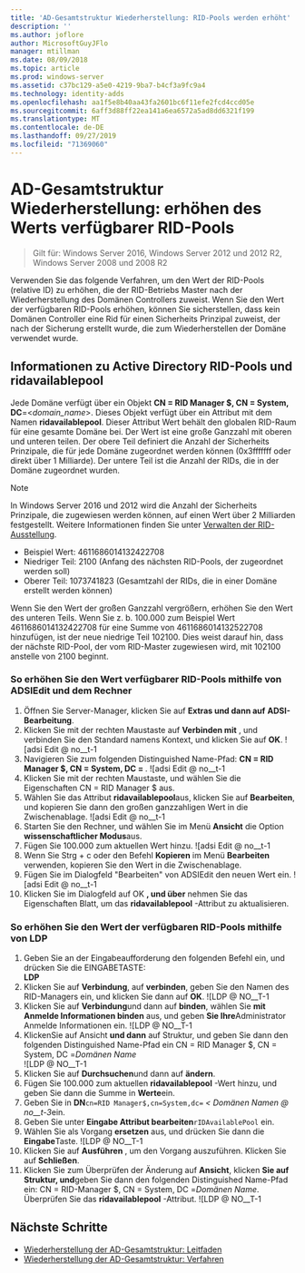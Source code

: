 ```yaml
---
title: 'AD-Gesamtstruktur Wiederherstellung: RID-Pools werden erhöht'
description: ''
ms.author: joflore
author: MicrosoftGuyJFlo
manager: mtillman
ms.date: 08/09/2018
ms.topic: article
ms.prod: windows-server
ms.assetid: c37bc129-a5e0-4219-9ba7-b4cf3a9fc9a4
ms.technology: identity-adds
ms.openlocfilehash: aa1f5e8b40aa43fa2601bc6f11efe2fcd4ccd05e
ms.sourcegitcommit: 6aff3d88ff22ea141a6ea6572a5ad8dd6321f199
ms.translationtype: MT
ms.contentlocale: de-DE
ms.lasthandoff: 09/27/2019
ms.locfileid: "71369060"
---
```

# <a name="ad-forest-recovery---raising-the-value-of-available-rid-pools"></a>AD-Gesamtstruktur Wiederherstellung: erhöhen des Werts verfügbarer RID-Pools 

>Gilt für: Windows Server 2016, Windows Server 2012 und 2012 R2, Windows Server 2008 und 2008 R2

Verwenden Sie das folgende Verfahren, um den Wert der RID-Pools (relative ID) zu erhöhen, die der RID-Betriebs Master nach der Wiederherstellung des Domänen Controllers zuweist. Wenn Sie den Wert der verfügbaren RID-Pools erhöhen, können Sie sicherstellen, dass kein Domänen Controller eine Rid für einen Sicherheits Prinzipal zuweist, der nach der Sicherung erstellt wurde, die zum Wiederherstellen der Domäne verwendet wurde. 

## <a name="about-active-directory-rid-pools-and-ridavailablepool"></a>Informationen zu Active Directory RID-Pools und ridavailablepool

Jede Domäne verfügt über ein Objekt **CN = RID Manager $, CN = System, DC**=<*domain_name*>. Dieses Objekt verfügt über ein Attribut mit dem Namen **ridavailablepool**. Dieser Attribut Wert behält den globalen RID-Raum für eine gesamte Domäne bei. Der Wert ist eine große Ganzzahl mit oberen und unteren teilen. Der obere Teil definiert die Anzahl der Sicherheits Prinzipale, die für jede Domäne zugeordnet werden können (0x3fffffff oder direkt über 1 Milliarde). Der untere Teil ist die Anzahl der RIDs, die in der Domäne zugeordnet wurden. 
  
> [!NOTE]
> In Windows Server 2016 und 2012 wird die Anzahl der Sicherheits Prinzipale, die zugewiesen werden können, auf einen Wert über 2 Milliarden festgestellt. Weitere Informationen finden Sie unter [Verwalten der RID-Ausstellung](https://technet.microsoft.com/library/jj574229.aspx). 
  
- Beispiel Wert: 4611686014132422708  
- Niedriger Teil: 2100 (Anfang des nächsten RID-Pools, der zugeordnet werden soll)  
- Oberer Teil: 1073741823 (Gesamtzahl der RIDs, die in einer Domäne erstellt werden können)  
  
Wenn Sie den Wert der großen Ganzzahl vergrößern, erhöhen Sie den Wert des unteren Teils. Wenn Sie z. b. 100.000 zum Beispiel Wert 4611686014132422708 für eine Summe von 4611686014132522708 hinzufügen, ist der neue niedrige Teil 102100. Dies weist darauf hin, dass der nächste RID-Pool, der vom RID-Master zugewiesen wird, mit 102100 anstelle von 2100 beginnt. 
  
### <a name="to-raise-the-value-of-available-rid-pools-using-adsiedit-and-the-calculator"></a>So erhöhen Sie den Wert verfügbarer RID-Pools mithilfe von ADSIEdit und dem Rechner

1. Öffnen Sie Server-Manager, klicken Sie auf **Extras und dann auf** **ADSI-Bearbeitung**.
2. Klicken Sie mit der rechten Maustaste auf **Verbinden mit** , und verbinden Sie den Standard namens Kontext, und klicken Sie auf **OK**.
   ![adsi Edit @ no__t-1 
3. Navigieren Sie zum folgenden Distinguished Name-Pfad: **CN = RID Manager $, CN = System, DC = <domain name>** .
   ![adsi Edit @ no__t-1 
3. Klicken Sie mit der rechten Maustaste, und wählen Sie die Eigenschaften CN = RID Manager $ aus. 
4. Wählen Sie das Attribut **ridavailablepool**aus, klicken Sie auf **Bearbeiten**, und kopieren Sie dann den großen ganzzahligen Wert in die Zwischenablage.
   ![adsi Edit @ no__t-1  
5. Starten Sie den Rechner, und wählen Sie im Menü **Ansicht** die Option **wissenschaftlicher Modus**aus. 
6. Fügen Sie 100.000 zum aktuellen Wert hinzu.
   ![adsi Edit @ no__t-1 
7. Wenn Sie Strg + c oder den Befehl **Kopieren** im Menü **Bearbeiten** verwenden, kopieren Sie den Wert in die Zwischenablage. 
8. Fügen Sie im Dialogfeld "Bearbeiten" von ADSIEdit den neuen Wert ein. 
   ![adsi Edit @ no__t-1 
9. Klicken Sie im Dialogfeld auf OK **, und über** nehmen Sie das Eigenschaften Blatt, um das **ridavailablepool** -Attribut zu aktualisieren. 
  
### <a name="to-raise-the-value-of-available-rid-pools-using-ldp"></a>So erhöhen Sie den Wert der verfügbaren RID-Pools mithilfe von LDP  
  
1. Geben Sie an der Eingabeaufforderung den folgenden Befehl ein, und drücken Sie die EINGABETASTE:  
   **LDP**  
2. Klicken Sie auf **Verbindung**, auf **verbinden**, geben Sie den Namen des RID-Managers ein, und klicken Sie dann auf **OK**. 
   ![LDP @ NO__T-1
3. Klicken Sie auf **Verbindung**und dann auf **binden**, wählen Sie **mit Anmelde Informationen binden** aus, und geben **Sie Ihre**Administrator Anmelde Informationen ein. 
   ![LDP @ NO__T-1
4. KlickenSie auf Ansicht **und dann** auf Struktur, und geben Sie dann den folgenden Distinguished Name-Pfad ein  CN = RID Manager $, CN = System, DC =*Domänen Name*  
   ![LDP @ NO__T-1
5. Klicken Sie auf **Durchsuchen**und dann auf **ändern**. 
6. Fügen Sie 100.000 zum aktuellen **ridavailablepool** -Wert hinzu, und geben Sie dann die Summe in **Werte**ein. 
7. Geben Sie in **DN**`cn=RID Manager$,cn=System,dc=` *< Domänen Namen @ no__t-3*ein. 
8. Geben Sie unter **Eingabe Attribut bearbeiten**`rIDAvailablePool` ein. 
9. Wählen Sie als Vorgang **ersetzen** aus, und drücken Sie dann die **Eingabe**Taste.
   ![LDP @ NO__T-1 
10. Klicken Sie auf **Ausführen** , um den Vorgang auszuführen. Klicken Sie auf **Schließen**.
11. Klicken Sie zum Überprüfen der Änderung auf **Ansicht**, klicken **Sie auf Struktur, und**geben Sie dann den folgenden Distinguished Name-Pfad ein:   CN = RID-Manager $, CN = System, DC =*Domänen Name*.   Überprüfen Sie das **ridavailablepool** -Attribut. 
   ![LDP @ NO__T-1

## <a name="next-steps"></a>Nächste Schritte

- [Wiederherstellung der AD-Gesamtstruktur: Leitfaden](AD-Forest-Recovery-Guide.md)
- [Wiederherstellung der AD-Gesamtstruktur: Verfahren](AD-Forest-Recovery-Procedures.md)
